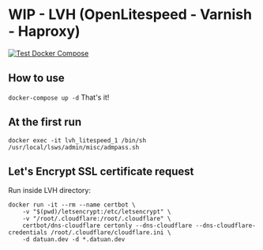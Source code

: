 # WIP - LVH (OpenLitespeed - Varnish - Haproxy)
[![Test Docker Compose](https://github.com/tdtgit/LVH/actions/workflows/docker.yml/badge.svg)](https://github.com/tdtgit/LVH/actions/workflows/docker.yml)

## How to use
```docker-compose up -d```
That's it!

## At the first run
```docker exec -it lvh_litespeed_1 /bin/sh /usr/local/lsws/admin/misc/admpass.sh```

## Let's Encrypt SSL certificate request
Run inside LVH directory:
```
docker run -it --rm --name certbot \
    -v "$(pwd)/letsencrypt:/etc/letsencrypt" \
    -v "/root/.cloudflare:/root/.cloudflare" \
    certbot/dns-cloudflare certonly --dns-cloudflare --dns-cloudflare-credentials /root/.cloudflare/cloudflare.ini \
    -d datuan.dev -d *.datuan.dev
```